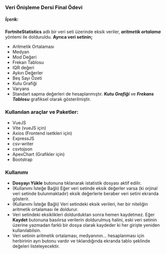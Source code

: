 ### Veri Önişleme Dersi Final Ödevi

##### İçerik:

**FortniteStatistics** adlı bir veri seti üzerinde eksik veriler, **_aritmetik ortalama_** yöntemi ile dolduruldu.
**Ayrıca veri setinin;**

- Aritmetik Ortalaması
- Medyan
- Mod Değeri
- Frekan Tablosu
- IQR değeri
- Aykırı Değerler
- Beş Sayı Özeti
- Kutu Grafiği
- Varyans
- Standart sapma
  değerleri de hesaplanmıştır.
  **_Kutu Grafiği_** ve **_Frekans Tablosu_** grafiksel olarak gösterilmiştir.

### Kullanılan araçlar ve Paketler:

- VueJS
- Vite (vueJS için)
- Axios (Frontend isetkleri için)
- ExpressJS
- csv-writer
- csvtojson
- ApexChart (Grafikler için)
- Bootstrap

### Kullanımı

- **Dosyayı Yükle** butonuna tıklanarak istatistik dosyası aktif edilir.
- (Kullanımı İsteğe Bağlı) Eğer veri setinde eksik değerler varsa (ki orjinal veri setinde bulunmaktadır) eksik değerlerle beraber veri setini ekranda gösterir.
- (Kullanımı İsteğe Bağlı) Veri setindeki eksik verileri, her bir niteliğin aritmetik ortalaması ile doldurur.
- Veri setindeki eksiklikleri doldurduktan sonra hemen kaydetmez. Eğer **Kaydet** butonuna basılırsa verilerin doldurulmuş halini, eski veri setinin üzerine yazmadan farklı bir dosya olarak kaydeder ki her girişte yeniden kullanılabilsin.
- Veri setinin aritmetik ortalaması, medyanının... hesaplanması için herbirinin ayrı butonu vardır ve tıklandığında ekranda tablo şeklinde değeleri listeleyecektir.
